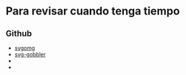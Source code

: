 # Para revisar cuando tenga tiempo

## Github

- [svgomg](https://github.com/jakearchibald/svgomg)
- [svg-gobbler](https://github.com/rossmoody/svg-gobbler)
- 
- 
